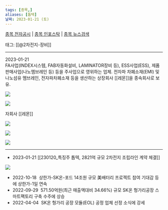 ```yaml
---
tags: [종목,]
aliases: [톱텍]
날짜: 2023-01-21 (토)
---
```

[종목 전자공시](https://finance.naver.com/item/dart.naver?code=108230) |  [종목 인포스탁](https://www.infostock.co.kr/site/3d/3d_show.asp?codename=108230) | [종목 뉴스검색](https://m.search.naver.com/search.naver?where=m_news&sm=mtb_jum&query=톱텍)

태그: [[@2차전지-장비]]

___

2023-01-21   
FA사업(INDEX시스템, FAB자동화설비, LAMINATOR장비 등), ESS사업(ESS), 제품판매사업(나노멤브레인 등) 등을 주사업으로 영위하는 업체. 전자파 차폐소재(EMI) 및 나노섬유 멤브레인, 전자파차폐소재 등을 생산하는 상장회사 [[레몬]]을 종속회사로 보유.

![](https://i.imgur.com/m0iiIA1.png)

![](https://i.imgur.com/QPc1bLh.png)

자회사 [[레몬]] 

![](https://i.imgur.com/Liz7Mzb.png)

![](https://i.imgur.com/FAqK3W8.png)

![](https://i.imgur.com/HuAiE9A.png)


____

- 2023-01-21 [[230120_특징주 톱텍, 2821억 규모 2차전지 조립라인 계약 체결]]

![](https://i.imgur.com/02xSJHL.png)


- 2022-10-18  상한가-SK온-포드 14조원 규모 美배터리 프로젝트 참여 기대감 등에 상한가-1일 연속  
- 2022-09-29  571.50억원(최근 매출액대비 34.66%) 규모 SK온 헝가리공장 스마트팩토리 구축 수주에 상승  
- 2022-04-04  SK온 헝가리 공장 모듈(EOL) 공정 업체 선정 소식에 강세